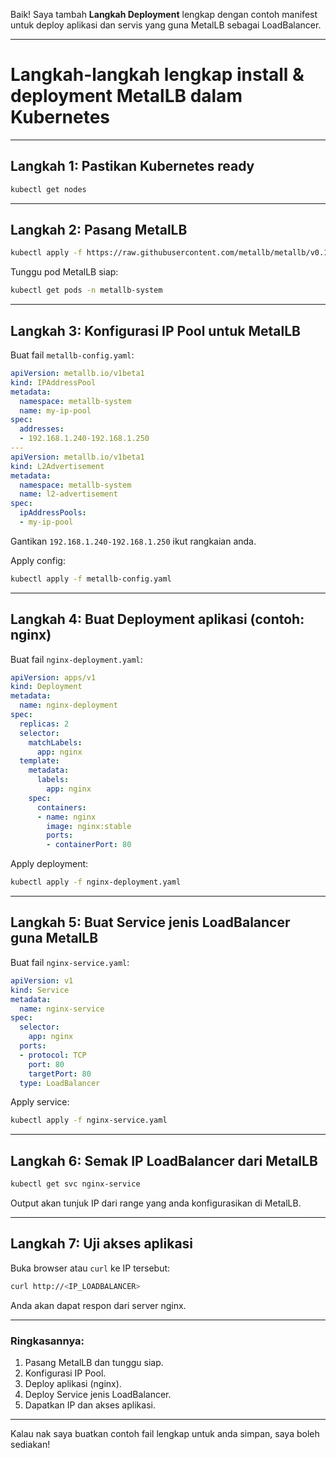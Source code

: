 Baik! Saya tambah **Langkah Deployment** lengkap dengan contoh manifest untuk deploy aplikasi dan servis yang guna MetalLB sebagai LoadBalancer.

---

# Langkah-langkah lengkap install & deployment MetalLB dalam Kubernetes

---

## Langkah 1: Pastikan Kubernetes ready

```bash
kubectl get nodes
```

---

## Langkah 2: Pasang MetalLB

```bash
kubectl apply -f https://raw.githubusercontent.com/metallb/metallb/v0.13.13/config/manifests/metallb-native.yaml
```

Tunggu pod MetalLB siap:

```bash
kubectl get pods -n metallb-system
```

---

## Langkah 3: Konfigurasi IP Pool untuk MetalLB

Buat fail `metallb-config.yaml`:

```yaml
apiVersion: metallb.io/v1beta1
kind: IPAddressPool
metadata:
  namespace: metallb-system
  name: my-ip-pool
spec:
  addresses:
  - 192.168.1.240-192.168.1.250
---
apiVersion: metallb.io/v1beta1
kind: L2Advertisement
metadata:
  namespace: metallb-system
  name: l2-advertisement
spec:
  ipAddressPools:
  - my-ip-pool
```

Gantikan `192.168.1.240-192.168.1.250` ikut rangkaian anda.

Apply config:

```bash
kubectl apply -f metallb-config.yaml
```

---

## Langkah 4: Buat Deployment aplikasi (contoh: nginx)

Buat fail `nginx-deployment.yaml`:

```yaml
apiVersion: apps/v1
kind: Deployment
metadata:
  name: nginx-deployment
spec:
  replicas: 2
  selector:
    matchLabels:
      app: nginx
  template:
    metadata:
      labels:
        app: nginx
    spec:
      containers:
      - name: nginx
        image: nginx:stable
        ports:
        - containerPort: 80
```

Apply deployment:

```bash
kubectl apply -f nginx-deployment.yaml
```

---

## Langkah 5: Buat Service jenis LoadBalancer guna MetalLB

Buat fail `nginx-service.yaml`:

```yaml
apiVersion: v1
kind: Service
metadata:
  name: nginx-service
spec:
  selector:
    app: nginx
  ports:
  - protocol: TCP
    port: 80
    targetPort: 80
  type: LoadBalancer
```

Apply service:

```bash
kubectl apply -f nginx-service.yaml
```

---

## Langkah 6: Semak IP LoadBalancer dari MetalLB

```bash
kubectl get svc nginx-service
```

Output akan tunjuk IP dari range yang anda konfigurasikan di MetalLB.

---

## Langkah 7: Uji akses aplikasi

Buka browser atau `curl` ke IP tersebut:

```bash
curl http://<IP_LOADBALANCER>
```

Anda akan dapat respon dari server nginx.

---

### Ringkasannya:

1. Pasang MetalLB dan tunggu siap.
2. Konfigurasi IP Pool.
3. Deploy aplikasi (nginx).
4. Deploy Service jenis LoadBalancer.
5. Dapatkan IP dan akses aplikasi.

---

Kalau nak saya buatkan contoh fail lengkap untuk anda simpan, saya boleh sediakan!
